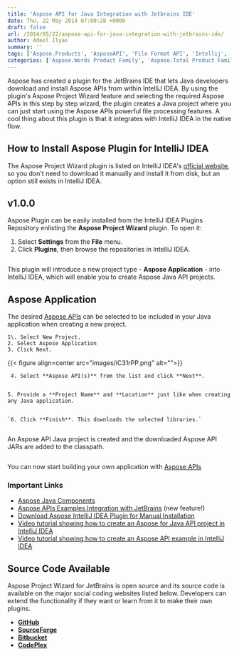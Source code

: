 ```yaml
---
title: 'Aspose API for Java Integration with Jetbrains IDE'
date: Thu, 22 May 2014 07:00:28 +0000
draft: false
url: /2014/05/22/aspose-api-for-java-integration-with-jetbrains-ide/
author: Adeel Ilyas
summary: ''
tags: ['Aspose.Products', 'AsposeAPI', 'File Format API', 'Intellij', 'JavaAPI', 'plugin']
categories: ['Aspose.Words Product Family', 'Aspose.Total Product Family', 'Aspose.PDF Product Family', 'Aspose.Cells Product Family', 'Aspose.Email Product Family', 'Aspose.Slides Product Family', 'Aspose.Imaging Product Family', 'Aspose.BarCode Product Family', 'Aspose.Diagram Product Family', 'Aspose.Tasks Product Family', 'Aspose.OCR Product Family']
---
```


Aspose has created a plugin for the JetBrains IDE that lets Java developers download and install Aspose APIs from within IntelliJ IDEA. By using the plugin's Aspose Project Wizard feature and selecting the required Aspose APIs in this step by step wizard, the plugin creates a Java project where you can just start using the Aspose APIs powerful file processing features. A cool thing about this plugin is that it integrates with IntelliJ IDEA in the native flow.

## How to Install Aspose Plugin for IntelliJ IDEA

The Aspose Project Wizard plugin is listed on IntelliJ IDEA's [official website][1], so you don't need to download it manually and install it from disk, but an option still exists in IntelliJ IDEA.

## v1.0.0

Aspose Plugin can be easily installed from the IntelliJ IDEA Plugins Repository enlisting the **Aspose Project Wizard** plugin. To open it:

1.  Select **Settings** from the **File** menu.
2.  Click **Plugins**, then browse the repositories in IntelliJ IDEA.

<figure class="wp-block-image"><img src="https://camo.githubusercontent.com/724b78a9d0c28a42bc872c22f240762841073ddc/687474703a2f2f692e696d6775722e636f6d2f565153584648552e706e67" alt=""></figure>

This plugin will introduce a new project type - **Aspose Application** - into IntelliJ IDEA, which will enable you to create Aspose Java API projects.

## Aspose Application

The desired [Aspose APIs][2] can be selected to be included in your Java application when creating a new project.

```
1\. Select New Project.
2. Select Aspose Application
3. Click Next.
```



{{< figure align=center src="images/iC31rPP.png" alt="">}}


```
 4. Select **Aspose API(s)** from the list and click **Next**. 
```

<figure class="wp-block-image"><img src="https://camo.githubusercontent.com/718095d436d889a1b7774e9e5d50c7d0ea1fda5d/687474703a2f2f692e696d6775722e636f6d2f693962565830522e706e67" alt=""></figure>

```
5. Provide a **Project Name** and **Location** just like when creating any Java application.
```

<figure class="wp-block-image"><img src="https://camo.githubusercontent.com/22f123a1d23ef6545abed63615d9c116d8a1fdfb/687474703a2f2f692e696d6775722e636f6d2f76577a5673394b2e706e67" alt=""></figure>

```
`6. Click **Finish**. This downloads the selected libraries.` 
```

<figure class="wp-block-image"><img src="https://camo.githubusercontent.com/80d6c29088e24e77eeb1f312e1a9e1d68c81c224/687474703a2f2f692e696d6775722e636f6d2f5865616e54325a2e706e67" alt=""></figure>

An Aspose API Java project is created and the downloaded Aspose API JARs are added to the classpath.

<figure class="wp-block-image"><img src="https://camo.githubusercontent.com/9699f102068b650b3142b5a3b41ef7f4c91733a8/687474703a2f2f692e696d6775722e636f6d2f6f556b54714e352e706e67" alt=""></figure>

You can now start building your own application with [Aspose APIs][3]

### Important Links

*   [Aspose Java Components][4]
*   [Aspose APIs Examples Integration with JetBrains][5] (new feature!)
*   [Download Aspose IntelliJ IDEA Plugin for Manual Installation][6]
*   [Video tutorial showing how to create an Aspose for Java API project in IntelliJ IDEA][7]
*   [Video tutorial showing how to create an Aspose API example in IntelliJ IDEA][8]

## Source Code Available

Aspose Project Wizard for JetBrains is open source and its source code is available on the major social coding websites listed below. Developers can extend the functionality if they want or learn from it to make their own plugins.

*   **[GitHub][9]**
*   **[SourceForge][10]**
*   **[Bitbucket][11]**
*   **[CodePlex][12]**




[1]: http://plugins.jetbrains.com/plugin/7461
[2]: http://www.aspose.com/java/total-component.aspx
[3]: https://products.aspose.com/total/java
[4]: https://products.aspose.com/total/java
[5]: https://blog.aspose.com/2014/08/27/aspose-java-for-jetbrains/
[6]: http://plugins.jetbrains.com/plugin/7461
[7]: http://youtu.be/tQyk10MXbGw
[8]: http://goo.gl/u0mfZu
[9]: https://github.com/asposemarketplace/Aspose_for_JetBrains
[10]: https://sourceforge.net/projects/asposeforjetbrains
[11]: https://bitbucket.org/asposemarketplace/aspose-for-jetbrains
[12]: https://docs.aspose.com/




